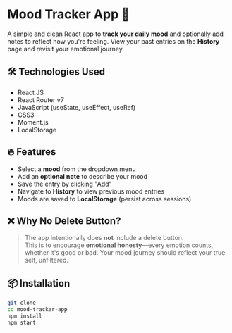 # Mood Tracker App 💭

A simple and clean React app to **track your daily mood** and optionally add notes to reflect how you're feeling. View your past entries on the **History** page and revisit your emotional journey.

## 🛠️ Technologies Used

- React JS
- React Router v7
- JavaScript (useState, useEffect, useRef)
- CSS3
- Moment.js
- LocalStorage

## 🔥 Features

- Select a **mood** from the dropdown menu
- Add an **optional note** to describe your mood
- Save the entry by clicking "Add"
- Navigate to **History** to view previous mood entries
- Moods are saved to **LocalStorage** (persist across sessions)

## ❌ Why No Delete Button?

> The app intentionally does **not** include a delete button.  
> This is to encourage **emotional honesty**—every emotion counts, whether it's good or bad. Your mood journey should reflect your true self, unfiltered.

## 📦 Installation

```bash
git clone
cd mood-tracker-app
npm install
npm start
```
